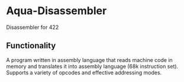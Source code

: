 # Aqua-Disassembler
Disassembler for 422

## Functionality
A program written in assembly language that reads machine code in memory and translates it into assembly language (68k instruction set). Supports a variety of opcodes and effective addressing modes.
